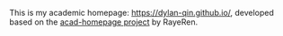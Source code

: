 This is my academic homepage: https://dylan-qin.github.io/, developed based on the [acad-homepage project](https://github.com/RayeRen/acad-homepage.github.io) by RayeRen.
